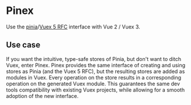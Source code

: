 # Pinex

Use the [pinia](https://github.com/posva/pinia)/[Vuex 5 RFC](https://github.com/kiaking/rfcs/blob/vuex-5/active-rfcs/0000-vuex-5.md) interface with Vue 2 / Vuex 3.

## Use case

If you want the intuitive, type-safe stores of Pinia, but don't want to ditch Vuex, enter Pinex. Pinex provides the same interface of creating and using stores as Pinia (and the Vuex 5 RFC), but the resulting stores are added as modules in Vuex. Every operation on the store results in a corresponding operation on the generated Vuex module. This guarantees the same dev tools compatibility with existing Vuex projects, while allowing for a smooth adoption of the new interface.
